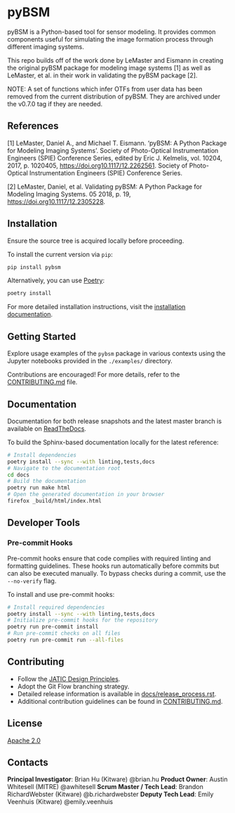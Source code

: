 # pyBSM

pyBSM is a Python-based tool for sensor modeling. It provides common components useful for simulating the image formation process through different imaging systems.

This repo builds off of the work done by LeMaster and Eismann in creating the original pyBSM package for modeling image systems \[1] as well as LeMaster, et al. in their work in validating the pyBSM package \[2].

NOTE: A set of functions which infer OTFs from user data has been removed from
the current distribution of pyBSM. They are archived under the v0.7.0 tag if
they are needed.

## References
<a id="1">[1]</a>
LeMaster, Daniel A., and Michael T. Eismann. ‘pyBSM: A Python Package for Modeling Imaging Systems’. Society of Photo-Optical Instrumentation Engineers (SPIE) Conference Series, edited by Eric J. Kelmelis, vol. 10204, 2017, p. 1020405, https://doi.org10.1117/12.2262561. Society of Photo-Optical Instrumentation Engineers (SPIE) Conference Series.

<a id="2">[2]</a>
LeMaster, Daniel, et al. Validating pyBSM: A Python Package for Modeling Imaging Systems. 05 2018, p. 19, https://doi.org10.1117/12.2305228.

<!-- :auto installation: -->
## Installation
Ensure the source tree is acquired locally before proceeding.

To install the current version via `pip`:
```bash
pip install pybsm
```

Alternatively, you can use [Poetry](https://python-poetry.org/):
```bash
poetry install
```

For more detailed installation instructions, visit the [installation documentation](https://pybsm.readthedocs.io/en/latest/installation.html).
<!-- :auto installation: -->

<!-- :auto getting-started: -->
## Getting Started
Explore usage examples of the `pybsm` package in various contexts using the Jupyter notebooks provided in the `./examples/` directory.

Contributions are encouraged! For more details, refer to the [CONTRIBUTING.md](./CONTRIBUTING.md) file.
<!-- :auto getting-started: -->

<!-- :auto documentation: -->
## Documentation
Documentation for both release snapshots and the latest master branch is available on [ReadTheDocs](https://pybsm.readthedocs.io/en/latest/).

To build the Sphinx-based documentation locally for the latest reference:
```bash
# Install dependencies
poetry install --sync --with linting,tests,docs
# Navigate to the documentation root
cd docs
# Build the documentation
poetry run make html
# Open the generated documentation in your browser
firefox _build/html/index.html
```
<!-- :auto documentation: -->

<!-- :auto developer-tools: -->
## Developer Tools

### Pre-commit Hooks
Pre-commit hooks ensure that code complies with required linting and formatting guidelines. These hooks run automatically before commits but can also be executed manually. To bypass checks during a commit, use the `--no-verify` flag.

To install and use pre-commit hooks:
```bash
# Install required dependencies
poetry install --sync --with linting,tests,docs
# Initialize pre-commit hooks for the repository
poetry run pre-commit install
# Run pre-commit checks on all files
poetry run pre-commit run --all-files
```
<!-- :auto developer-tools: -->

<!-- :auto contributing: -->
## Contributing
- Follow the [JATIC Design Principles](https://cdao.pages.jatic.net/public/program/design-principles/).
- Adopt the Git Flow branching strategy.
- Detailed release information is available in [docs/release_process.rst](./docs/release_process.rst).
- Additional contribution guidelines can be found in [CONTRIBUTING.md](./CONTRIBUTING.md).
<!-- :auto contributing: -->

<!-- :auto license: -->
## License
[Apache 2.0](./LICENSE)
<!-- :auto license: -->

<!-- :auto contacts: -->
## Contacts

**Principal Investigator**: Brian Hu (Kitware) @brian.hu
**Product Owner**: Austin Whitesell (MITRE) @awhitesell
**Scrum Master / Tech Lead**: Brandon RichardWebster (Kitware) @b.richardwebster
**Deputy Tech Lead**: Emily Veenhuis (Kitware) @emily.veenhuis
<!-- :auto contacts: -->
